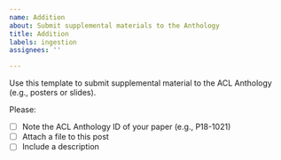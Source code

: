 ```yaml
---
name: Addition
about: Submit supplemental materials to the Anthology
title: Addition
labels: ingestion
assignees: ''

---
```


Use this template to submit supplemental material to the ACL Anthology (e.g., posters or slides).

Please:

- [ ] Note the ACL Anthology ID of your paper (e.g., P18-1021)
- [ ] Attach a file to this post
- [ ] Include a description
